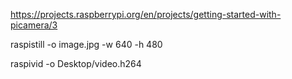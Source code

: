 https://projects.raspberrypi.org/en/projects/getting-started-with-picamera/3


raspistill -o image.jpg -w 640 -h 480

raspivid -o Desktop/video.h264
